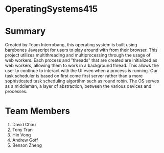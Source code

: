 # OperatingSystems415

# Summary
 Created by Team Interrobang, this operating system is built using barebones Javascript for users to play around with from their browser. This project utilizes multithreading and multiprocessing through the usage of web workers. Each process and "threads" that are created are initialized as web workers, allowing them to work in a background thread. This allows the user to continue to interact with the UI even when a process is running. Our task scheduler is based on first come first server rather than a more sophisticated task scheduling algortihm such as round robin. The OS serves as a middleman, a layer of abstraction, between the various devices and processes. 
 
# Team Members
 1. David Chau
 2. Tony Tran
 3. Hin Vong
 4. Andrew Goff
 5. Benson Zheng

